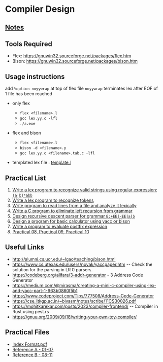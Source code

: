 # Compiler Design

## [Notes](./NOTES.md)

## Tools Required

- Flex: <https://gnuwin32.sourceforge.net/packages/flex.htm>
- Bison: <https://gnuwin32.sourceforge.net/packages/bison.htm>

## Usage instructions

add `%option noyywrap` at top of flex file
`noyywrap` terminates lex after EOF of 1 file has been reached

- only flex
  - `flex <filename>.l`
  - `gcc lex.yy.c -lfl`
  - `./a.exe`
- flex and bison
  - `flex <filename>.l`
  - `bison -d <filename>.y`
  - `gcc lex.yy.c <filename>.tab.c -lfl`

- templated lex file : [template.l](./template.l)

## Practical List

1. [Write a lex program to recognize valid strings using regular expression: `(a|b)*abb`](./Practical%2001/)
2. [Write a lex program to recognize tokens](./Practical%2002/)
3. [Write program to read lines from a file and analyze it lexically](./Practical%2003/)
4. [Write a C program to eliminate left recursion from grammar](./Practical%2004/)
5. [Design recursive descent parser for grammar `E:+EE|-EE|a|b`](./Practical%2005/)
6. [Design a program for basic calculator using yacc or bison](./Practical%2006/)
7. [Write a program to evaluate postfix expression](./Practical%2007/)
8. [Practical 08, Practical 09, Practical 10](./Practical%208_9_10/)

## Useful Links

- <http://alumni.cs.ucr.edu/~lgao/teaching/bison.html>
- <https://www.cs.utexas.edu/users/novak/yaccpaper.htm> -- Check the solution for the parsing in LR 0 parsers.
- <https://codeberg.org/alifara/3-addr-generator> - 3 Address Code Generator
- <https://medium.com/@mirasma/creating-a-mini-c-compiler-using-lex-and-yacc-part-1-963b0860f5b1>
- <https://www.codeproject.com/Tips/777508/Address-Code-Generator>
- <https://cse.iitkgp.ac.in/~bivasm/notes/scribe/11CS30026.pdf>
- <https://mohitkarekar.com/posts/2023/compiler-frontend/> -- Compiler in Rust using pest.rs
- <https://gnuu.org/2009/09/18/writing-your-own-toy-compiler/>

## Practical Files

- [Index Format.pdf](./Index%20Format.pdf)
- [Reference A - 01-07](./Reference%20Doc%20-%201.pdf)
- [Reference B - 08-11](./Reference%20Doc%20-%202.pdf)
